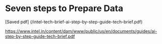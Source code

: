 # Seven steps to Prepare Data
[Saved pdf] (/intel-tech-brief-ai-step-by-step-guide-tech-brief.pdf)

https://www.intel.in/content/dam/www/public/us/en/documents/guides/ai-step-by-step-guide-tech-brief.pdf
